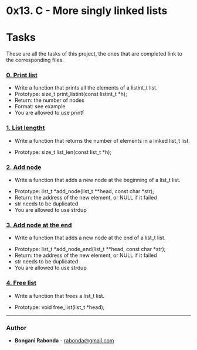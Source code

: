 # 0x13. C - More singly linked lists

# Tasks

These are all the tasks of this project, the ones that are completed link to the corresponding files.

### [0. Print list](./0-print_listint.c)
*  Write a function that prints all the elements of a listint_t list.
*  Prototype: size_t print_listint(const listint_t *h);
*  Return: the number of nodes
*  Format: see example
*  You are allowed to use printf

### [1. List lengtht](./1-list_len.c)
*  Write a function that returns the number of elements in a linked list_t list.
  - Prototype: size_t list_len(const list_t *h);

### [2. Add node](./2-add_node.c)
*  Write a function that adds a new node at the beginning of a list_t list.
  - Prototype: list_t *add_node(list_t **head, const char *str);
  - Return: the address of the new element, or NULL if it failed
  - str needs to be duplicated
  - You are allowed to use strdup

### [3. Add node at the end](./3-add_node_end.c)
*  Write a function that adds a new node at the end of a list_t list.
  - Prototype: list_t *add_node_end(list_t **head, const char *str);
  - Return: the address of the new element, or NULL if it failed
  - str needs to be duplicated
  - You are allowed to use strdup

### [4. Free list](./4-free_list.c)
* Write a function that frees a list_t list.
- Prototype: void free_list(list_t *head);
---

### Author
* **Bongani Rabonda** - [rabonda@gmail.com](https://github.com/rabonda)
